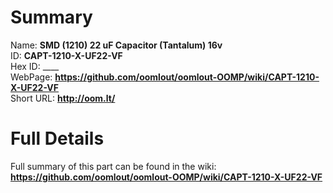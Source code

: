 
Summary
=================
  
Name: __SMD (1210) 22 uF Capacitor (Tantalum) 16v__    
ID: __CAPT-1210-X-UF22-VF__   
Hex ID: ____   
WebPage: __https://github.com/oomlout/oomlout-OOMP/wiki/CAPT-1210-X-UF22-VF__   
Short URL: __http://oom.lt/__   

Full Details
==========================
Full summary of this part can be found in the wiki:   
__https://github.com/oomlout/oomlout-OOMP/wiki/CAPT-1210-X-UF22-VF__    


